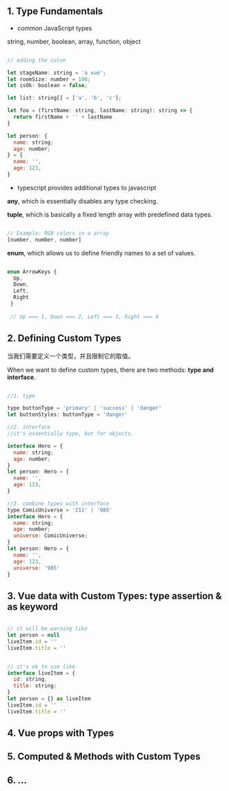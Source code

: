 
## 1. Type Fundamentals

- common JavaScript types

string, number, boolean, array, function, object

```javascript

// adding the colon

let stageName: string = 'a vue';
let roomSize: number = 100;
let isOk: boolean = false;

let list: string[] = ['a', 'b', 'c'];

let foo = (firstName: string, lastName: string): string => {
  return firstName + '' + lastName
}

let person: {
  name: string;
  age: number;
} = {
  name: '',
  age: 123,
}

```

- typescript provides additional types to javascript

**any**, which is essentially disables any type checking.

**tuple**, which is basically a fixed length array with predefined data types.

```javascript

// Example: RGB colors in a array
[number, number, number]

```

**enum**, which allows us to define friendly names to a set of values.


```javascript

enum ArrowKeys {
  Up,
  Down,
  Left,
  Right
 }
 
 // Up === 1, Down === 2, Left === 3, Right === 4

```


## 2. Defining Custom Types

当我们需要定义一个类型，并且限制它的取值。

When we want to define custom types, there are two methods: **type and interface**.

```javascript

//1. type

type buttonType = 'primary' | 'success' | 'danger'
let buttonStyles: buttonType = 'danger'

//2. interface
//it's essentially type, but for objects.

interface Hero = {
  name: string;
  age: number;
}
let person: Hero = {
  name: '',
  age: 123,
}

//3. combine types with interface
type ComicUniverse = '211' | '985'
interface Hero = {
  name: string;
  age: number;
  universe: ComicUniverse;
}
let person: Hero = {
  name: '',
  age: 123,
  universe: '985'
}

```

## 3. Vue data with Custom Types: type assertion & as keyword


```javascript

// it will be warning like
let person = null
liveItem.id = ''
liveItem.title = ''


// it's ok to use like
interface liveItem = {
  id: string,
  title: string;
}
let person = {} as liveItem
liveItem.id = ''
liveItem.title = ''

```

## 4. Vue props with Types


## 5. Computed & Methods with Custom Types

## 6. ...

